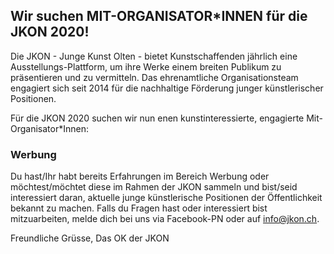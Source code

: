 ## Wir suchen MIT-ORGANISATOR\*INNEN für die JKON 2020!

Die JKON - Junge Kunst Olten - bietet Kunstschaffenden jährlich eine Ausstellungs-Plattform, um ihre Werke einem breiten Publikum zu präsentieren und zu vermitteln. Das ehrenamtliche Organisationsteam engagiert sich seit 2014 für die nachhaltige Förderung junger künstlerischer Positionen.

Für die JKON 2020 suchen wir nun enen kunstinteressierte, engagierte Mit-Organisator\*Innen:

### Werbung

Du hast/Ihr habt bereits Erfahrungen im Bereich Werbung oder möchtest/möchtet diese im Rahmen der JKON sammeln und bist/seid interessiert daran, aktuelle junge künstlerische Positionen der Öffentlichkeit bekannt zu machen.
Falls du Fragen hast oder interessiert bist mitzuarbeiten, melde dich bei uns via Facebook-PN oder auf [info@jkon.ch](mailto:info@jkon.ch).

Freundliche Grüsse,
Das OK der JKON
